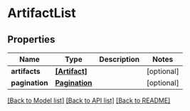 # ArtifactList

## Properties
Name | Type | Description | Notes
------------ | ------------- | ------------- | -------------
**artifacts** | [**[Artifact]**](Artifact.md) |  | [optional] 
**pagination** | [**Pagination**](Pagination.md) |  | [optional] 

[[Back to Model list]](../README.md#documentation-for-models) [[Back to API list]](../README.md#documentation-for-api-endpoints) [[Back to README]](../README.md)


